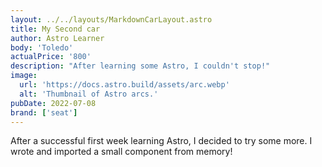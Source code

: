 ```yaml
---
layout: ../../layouts/MarkdownCarLayout.astro
title: My Second car
author: Astro Learner
body: 'Toledo'
actualPrice: '800'
description: "After learning some Astro, I couldn't stop!"
image:
  url: 'https://docs.astro.build/assets/arc.webp'
  alt: 'Thumbnail of Astro arcs.'
pubDate: 2022-07-08
brand: ['seat']
---
```


After a successful first week learning Astro, I decided to try some more. I wrote and imported a small component from memory!
